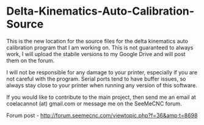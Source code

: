 # Delta-Kinematics-Auto-Calibration-Source
This is the new location for the source files for the delta kinematics auto calibration program that I am working on. This is not guaranteed to always work, I will upload the stabile versions to my Google Drive and will post them on the forum.

I will not be responsible for any damage to your printer, especially if you are not careful with the program. Serial ports tend to have buffer issues, so always stay close to your printer when running any version of this software.

If you would like to contribute to the main project, then send me an email at coelacannot (at) gmail.com or message me on the SeeMeCNC forum.

Forum post - http://forum.seemecnc.com/viewtopic.php?f=36&amp;t=8698
